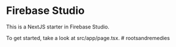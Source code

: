 # Firebase Studio

This is a NextJS starter in Firebase Studio.

To get started, take a look at src/app/page.tsx.
#   r o o t s a n d r e m e d i e s  
 